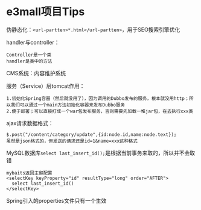 # e3mall项目Tips
伪静态化：`<url-partten>*.html</url-partten>`，用于SEO搜索引擎优化

handler与controller：

    Controller是一个类
    handler是类中的方法
    
CMS系统：内容维护系统


服务（Service）层tomcat作用：
    
    1.初始化Spring容器（然后就没用了），因为调用的Dubbo发布的服务，根本就没用http；所以我们可以通过一个main方法初始化容器来发布Dubbo服务
    2.便于部署；可以直接打成一个war包发布服务，否则需要先加载一堆jar包，在去执行xxx类

ajax请求数据格式：

    $.post("/content/category/update",{id:node.id,name:node.text});
    虽然是json格式的，但发送的请求还是id=1&name=xxx这种格式
    
MySQL数据库`select last_insert_id();`是根据当前事务来取的，所以并不会取错
    
    mybaits返回主键配置
    <selectKey keyProperty="id" resultType="long" order="AFTER">
      select last_insert_id()
    </selectKey>


Spring引入的properties文件只有一个生效

